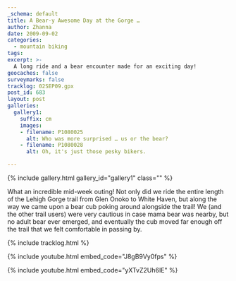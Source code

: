 ```yaml
---
_schema: default
title: A Bear-y Awesome Day at the Gorge …
author: Zhanna
date: 2009-09-02
categories:
  - mountain biking
tags:
excerpt: >- 
  A long ride and a bear encounter made for an exciting day!
geocaches: false
surveymarks: false
tracklog: 02SEP09.gpx
post_id: 683
layout: post    
galleries:
  gallery1:
    suffix: cm
    images:
    - filename: P1080025
      alt: Who was more surprised … us or the bear?
    - filename: P1080028
      alt: Oh, it's just those pesky bikers.    

---
```


{% include gallery.html gallery_id="gallery1" class="" %}

What an incredible mid-week outing! Not only did we ride the entire length of the Lehigh Gorge trail from Glen Onoko to White Haven, but along the way we came upon a bear cub poking around alongside the trail! We (and the other trail users) were very cautious in case mama bear was nearby, but no adult bear ever emerged, and eventually the cub moved far enough off the trail that we felt comfortable in passing by. 

{% include tracklog.html %}

{% include youtube.html embed_code="J8gB9Vy0fps" %}<br>

{% include youtube.html embed_code="yXTvZ2Uh6IE" %}

